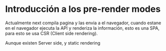 # Introducción a los pre-render modes

Actualmente next compila pagina y las envia a el navegador, cuando estane en el navegador ejecuta la API y renderiza la información, esto es una SPA, para esto se usa CSR (Client side rendering).

Aunque existen Server side, y static rendering